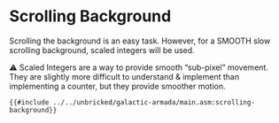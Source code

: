 
# Scrolling Background

Scrolling the background is an easy task. However, for a SMOOTH slow scrolling background, scaled integers will be used.

<aside>
⚠️ Scaled Integers are a way to provide smooth “sub-pixel” movement. They are slightly more difficult to understand & implement than implementing a counter, but they provide smoother motion.

</aside>

```rgbasm,linenos,start={{#line_no_of "" ../../unbricked/galactic-armada/main.asm:scrolling-background}}
{{#include ../../unbricked/galactic-armada/main.asm:scrolling-background}}
```